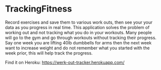 # TrackingFitness
Record exercises and save them to various work outs, then see your your data as you progress in real time. 
This application solves the problem of working out and not tracking what you do in your workouts. Many people
will go to the gym and go through workouts without tracking their progress. Say one week you are lifting 40lb
dumbbells for arms then the next week want to increase weight and do not remember what you started with the
week prior, this will help track the progress. 

Find it on Heroku: https://werk-out-tracker.herokuapp.com/ 

